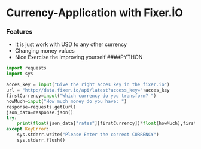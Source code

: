 # Currency-Application with Fixer.İO


### Features
- It is just work with USD to any other currency
- Changing money values 
- Nice Exercise the improving yourself
####PYTHON

```Python
import requests
import sys

acces_key = input("Give the right acces key in the fixer.io")
url = "http://data.fixer.io/api/latest?access_key="+acces_key
firstCurrency=input("Which currency do you transform? ")
howMuch=input("How much money do you have: ")
response=requests.get(url)
json_data=response.json()
try:
    print(float(json_data["rates"][firstCurrency])*float(howMuch),firstCurrency)
except KeyError:
    sys.stderr.write("Please Enter the correct CURRENCY")
    sys.stderr.flush()




